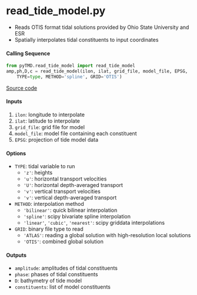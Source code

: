 read_tide_model.py
==================

 - Reads OTIS format tidal solutions provided by Ohio State University and ESR
 - Spatially interpolates tidal constituents to input coordinates  

#### Calling Sequence
```python
from pyTMD.read_tide_model import read_tide_model
amp,ph,D,c = read_tide_model(ilon, ilat, grid_file, model_file, EPSG,
    TYPE=type, METHOD='spline', GRID='OTIS')
```
[Source code](https://github.com/tsutterley/pyTMD/blob/master/pyTMD/read_tide_model.py)

#### Inputs
 1. `ilon`: longitude to interpolate
 2. `ilat`: latitude to interpolate
 3. `grid_file`: grid file for model
 4. `model_file`: model file containing each constituent
 5. `EPSG`: projection of tide model data

#### Options
 - `TYPE`: tidal variable to run
    * `'z'`: heights
    * `'u'`: horizontal transport velocities
    * `'U'`: horizontal depth-averaged transport
    * `'v'`: vertical transport velocities
    * `'v'`: vertical depth-averaged transport
 - `METHOD`: interpolation method
    * `'bilinear'`: quick bilinear interpolation
    * `'spline'`: scipy bivariate spline interpolation
    * `'linear'`, `'cubic'`, `'nearest'`: scipy griddata interpolations
 - `GRID`: binary file type to read
    * `'ATLAS'`: reading a global solution with high-resolution local solutions
    * `'OTIS'`: combined global solution

#### Outputs
 - `amplitude`: amplitudes of tidal constituents
 - `phase`: phases of tidal constituents
 - `D`: bathymetry of tide model
 - `constituents`: list of model constituents
